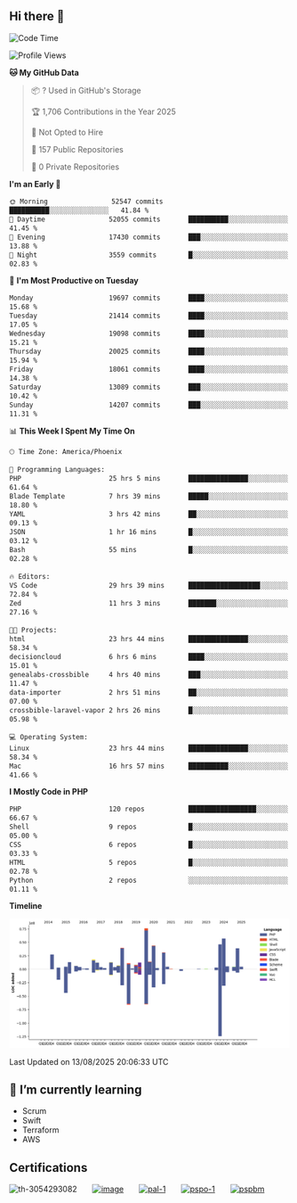 ## Hi there 👋

<!--START_SECTION:waka-->
![Code Time](http://img.shields.io/badge/Code%20Time-11%2C528%20hrs%202%20mins-blue)

![Profile Views](http://img.shields.io/badge/Profile%20Views-0-blue)

**🐱 My GitHub Data** 

> 📦 ? Used in GitHub's Storage 
 > 
> 🏆 1,706 Contributions in the Year 2025
 > 
> 🚫 Not Opted to Hire
 > 
> 📜 157 Public Repositories 
 > 
> 🔑 0 Private Repositories 
 > 
**I'm an Early 🐤** 

```text
🌞 Morning                52547 commits       ██████████░░░░░░░░░░░░░░░   41.84 % 
🌆 Daytime                52055 commits       ██████████░░░░░░░░░░░░░░░   41.45 % 
🌃 Evening                17430 commits       ███░░░░░░░░░░░░░░░░░░░░░░   13.88 % 
🌙 Night                  3559 commits        █░░░░░░░░░░░░░░░░░░░░░░░░   02.83 % 
```
📅 **I'm Most Productive on Tuesday** 

```text
Monday                   19697 commits       ████░░░░░░░░░░░░░░░░░░░░░   15.68 % 
Tuesday                  21414 commits       ████░░░░░░░░░░░░░░░░░░░░░   17.05 % 
Wednesday                19098 commits       ████░░░░░░░░░░░░░░░░░░░░░   15.21 % 
Thursday                 20025 commits       ████░░░░░░░░░░░░░░░░░░░░░   15.94 % 
Friday                   18061 commits       ████░░░░░░░░░░░░░░░░░░░░░   14.38 % 
Saturday                 13089 commits       ███░░░░░░░░░░░░░░░░░░░░░░   10.42 % 
Sunday                   14207 commits       ███░░░░░░░░░░░░░░░░░░░░░░   11.31 % 
```


📊 **This Week I Spent My Time On** 

```text
🕑︎ Time Zone: America/Phoenix

💬 Programming Languages: 
PHP                      25 hrs 5 mins       ███████████████░░░░░░░░░░   61.64 % 
Blade Template           7 hrs 39 mins       █████░░░░░░░░░░░░░░░░░░░░   18.80 % 
YAML                     3 hrs 42 mins       ██░░░░░░░░░░░░░░░░░░░░░░░   09.13 % 
JSON                     1 hr 16 mins        █░░░░░░░░░░░░░░░░░░░░░░░░   03.12 % 
Bash                     55 mins             █░░░░░░░░░░░░░░░░░░░░░░░░   02.28 % 

🔥 Editors: 
VS Code                  29 hrs 39 mins      ██████████████████░░░░░░░   72.84 % 
Zed                      11 hrs 3 mins       ███████░░░░░░░░░░░░░░░░░░   27.16 % 

🐱‍💻 Projects: 
html                     23 hrs 44 mins      ███████████████░░░░░░░░░░   58.34 % 
decisioncloud            6 hrs 6 mins        ████░░░░░░░░░░░░░░░░░░░░░   15.01 % 
genealabs-crossbible     4 hrs 40 mins       ███░░░░░░░░░░░░░░░░░░░░░░   11.47 % 
data-importer            2 hrs 51 mins       ██░░░░░░░░░░░░░░░░░░░░░░░   07.00 % 
crossbible-laravel-vapor 2 hrs 26 mins       █░░░░░░░░░░░░░░░░░░░░░░░░   05.98 % 

💻 Operating System: 
Linux                    23 hrs 44 mins      ███████████████░░░░░░░░░░   58.34 % 
Mac                      16 hrs 57 mins      ██████████░░░░░░░░░░░░░░░   41.66 % 
```

**I Mostly Code in PHP** 

```text
PHP                      120 repos           █████████████████░░░░░░░░   66.67 % 
Shell                    9 repos             █░░░░░░░░░░░░░░░░░░░░░░░░   05.00 % 
CSS                      6 repos             █░░░░░░░░░░░░░░░░░░░░░░░░   03.33 % 
HTML                     5 repos             █░░░░░░░░░░░░░░░░░░░░░░░░   02.78 % 
Python                   2 repos             ░░░░░░░░░░░░░░░░░░░░░░░░░   01.11 % 
```



**Timeline**

![Lines of Code chart](https://raw.githubusercontent.com/mikebronner/mikebronner/master/assets/bar_graph.png)


 Last Updated on 13/08/2025 20:06:33 UTC
<!--END_SECTION:waka-->

<!--
**mikebronner/mikebronner** is a ✨ _special_ ✨ repository because its `README.md` (this file) appears on your GitHub profile.

Here are some ideas to get you started:

- 🔭 I’m currently working on ...
- 🌱 I’m currently learning ...
- 👯 I’m looking to collaborate on ...
- 🤔 I’m looking for help with ...
- 💬 Ask me about ...
- 📫 How to reach me: ...
- 😄 Pronouns: ...
- ⚡ Fun fact: ...
-->

## 🌱 I’m currently learning

- Scrum
- Swift
- Terraform
- AWS

## Certifications

![th-3054293082](https://user-images.githubusercontent.com/1791050/208267034-c5006f82-ae89-41eb-9478-7106c5aba070.jpg)
&nbsp;&nbsp;&nbsp;&nbsp;&nbsp;
[![image](https://images.credly.com/size/100x100/images/a2790314-008a-4c3d-9553-f5e84eb359ba/image.png)](https://www.credly.com/users/mike-bronner)
&nbsp;&nbsp;&nbsp;&nbsp;&nbsp;
[![pal-1](https://images.credly.com/size/100x100/images/78c772ee-6b3c-4348-ac66-58ac5a2cf581/image.png)](https://www.credly.com/users/mike-bronner)
&nbsp;&nbsp;&nbsp;&nbsp;&nbsp;
[![pspo-1](https://images.credly.com/size/100x100/images/591762c5-fae7-49c6-b326-e1756979928d/image.png)](https://www.credly.com/users/mike-bronner)
&nbsp;&nbsp;&nbsp;&nbsp;&nbsp;
[![pspbm](https://images.credly.com/size/100x100/images/55a21a78-59af-4294-810e-e4014e9ca1be/image.png)](https://www.credly.com/users/mike-bronner)
